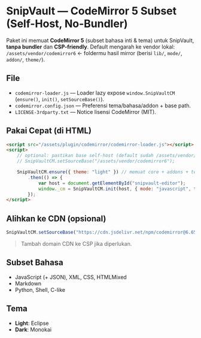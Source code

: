 # SnipVault — CodeMirror 5 Subset (Self-Host, No-Bundler)

Paket ini memuat **CodeMirror 5** (subset bahasa inti & tema) untuk SnipVault, **tanpa bundler** dan **CSP-friendly**. Default mengarah ke vendor lokal:  
`/assets/vendor/codemirror6` ← foldermu hasil mirror (berisi `lib/`, `mode/`, `addon/`, `theme/`).

## File

-   `codemirror-loader.js` — Loader lazy expose `window.SnipVaultCM` (`ensure()`, `init()`, `setSourceBase()`).
-   `codemirror.config.json` — Preferensi tema/bahasa/addon + base path.
-   `LICENSE-3rdparty.txt` — Notice lisensi CodeMirror (MIT).

## Pakai Cepat (di HTML)

```html
<script src="/assets/plugin/codemirror/codemirror-loader.js"></script>
<script>
    // optional: pastikan base self-host (default sudah /assets/vendor/codemirror6)
    // SnipVaultCM.setSourceBase("/assets/vendor/codemirror6");

    SnipVaultCM.ensure({ theme: "light" }) // memuat core + addons + tema + subset modes
        .then(() => {
            var host = document.getElementById("snipvault-editor");
            window._cm = SnipVaultCM.init(host, { mode: "javascript", theme: "eclipse" });
        });
</script>
```

## Alihkan ke CDN (opsional)

```js
SnipVaultCM.setSourceBase("https://cdn.jsdelivr.net/npm/codemirror@6.65.7");
```

> Tambah domain CDN ke CSP jika diperlukan.

## Subset Bahasa

-   JavaScript (+ JSON), XML, CSS, HTMLMixed
-   Markdown
-   Python, Shell, C-like

## Tema

-   **Light**: Eclipse
-   **Dark**: Monokai
